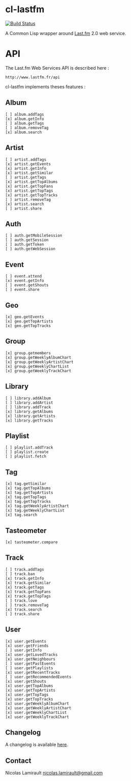 cl-lastfm
=========

[![Build Status](https://travis-ci.org/nlamirault/cl-lastfm.png)](https://travis-ci.org/nlamirault/cl-lastfm)


A Common Lisp wrapper around [Last.fm](http://www.last.fm) 2.0 web service.

API
===

The Last.fm Web Services API is described here :

    http://www.lastfm.fr/api

cl-lastfm implements theses features :

Album
------

    [ ] album.addTags
	[x] album.getInfo
	[ ] album.getTags
	[ ] album.removeTag
	[x] album.search

Artist
-------

    [ ] artist.addTags
	[x] artist.getEvents
	[x] artist.getInfo
	[x] artist.getSimilar
	[ ] artist.getTags
	[x] artist.getTopAlbums
	[x] artist.getTopFans
	[x] artist.getTopTags
	[x] artist.getTopTracks
	[ ] artist.removeTag
	[x] artist.search
	[ ] artist.share

Auth
----

	[ ] auth.getMobileSession
	[ ] auth.getSession
	[ ] auth.getToken
	[ ] auth.getWebSession

Event
------

	[ ] event.attend
	[x] event.getInfo
	[ ] event.getShouts
	[ ] event.share

Geo
---

	[x] geo.getEvents
	[x] geo.getTopArtists
	[x] geo.getTopTracks

Group
------

	[x] group.getmembers
	[x] group.getWeeklyAlbumChart
	[x] group.getWeeklyArtistChart
	[x] group.getWeeklyChartList
	[x] group.getWeeklyTrackChart


Library
--------

	[ ] library.addAlbum
	[ ] library.addArtist
	[ ] library.addTrack
	[x] library.getAlbums
	[x] library.getArtists
	[x] library.getTracks

Playlist
---------

	[ ] playlist.addTrack
	[ ] playlist.create
	[ ] playlist.fetch

Tag
----

	[x] tag.getSimilar
	[x] tag.getTopAlbums
	[x] tag.getTopArtists
	[x] tag.getTopTags
	[x] tag.getTopTracks
	[x] tag.getWeeklyArtistChart
	[x] tag.getWeeklyChartList
	[x] tag.search

Tasteometer
-------------

	[x] tasteometer.compare

Track
------

	[ ] track.addTags
	[ ] track.ban
	[x] track.getInfo
	[x] track.getSimilar
	[x] track.getTags
	[x] track.getTopFans
	[x] track.getTopTags
	[ ] track.love
	[ ] track.removeTag
	[x] track.search
	[ ] track.share

User
-----

	[x] user.getEvents
	[x] user.getFriends
	[ ] user.getInfo
	[x] user.getLovedTracks
	[x] user.getNeighbours
	[ ] user.getPastEvents
	[ ] user.getPlaylists
	[x] user.getRecentTracks
	[ ] user.getRecommendedEvents
	[x] user.getShouts
	[x] user.getTopAlbums
	[x] user.getTopArtists
	[x] user.getTopTags
	[x] user.getTopTracks
	[x] user.getWeeklyAlbumChart
	[x] user.getWeeklyArtistChart
	[x] user.getWeeklyChartList
	[x] user.getWeeklyTrackChart

## Changelog

A changelog is available [here](ChangeLog.md).


## Contact

Nicolas Lamirault <nicolas.lamirault@gmail.com>
